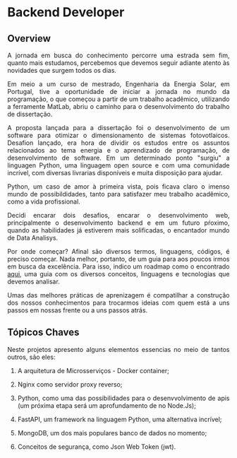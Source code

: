 # Backend Developer

## Overview

<div style="text-align: justify">

A jornada em busca do conhecimento percorre uma estrada sem fim, quanto mais estudamos, percebemos que devemos seguir adiante atento às novidades que surgem todos os dias.

Em meio a um curso de mestrado, Engenharia da Energia Solar, em Portugal, tive a oportunidade de iniciar a jornada no mundo da programação, o que começou a partir de um trabalho acadêmico, utilizando a ferramente MatLab, abriu o caminho para o desenvolvimento do trabalho de dissertação.

A proposta lançada para a dissertação foi o desenvolvimento de um software para otimizar o dimensionamento de sistemas fotovotlaicos. Desafion lançado, era hora de dividir os estudos entre os assuntos relacionados ao tema energia e o aprendizado de programação, de desenvolvimento de software. Em um determinado ponto "surgiu" a linguagen Python, uma linguagem open source e com uma comunidade incrível, com diversas livrarias disponíveis e muita disposição para ajudar.

Python, um caso de amor à primeira vista, pois ficava claro o imenso mundo de possibildidades, tanto para satisfazer meu trabalho acadêmico, como a vida profissional.

Decidi encarar dois desafios, encarar o desenvolvimento web, principalmente o desenvolvimento backend e em um futuro pŕoximo, quando as habilidades já estiverem mais solificadas, o encantador mundo de Data Analisys.

Por onde começar? Afinal são diversos termos, linguagens, códigos, é preciso começar. Nada melhor, portanto, de um guia para aos poucos irmos em busca da excelência. Para isso, indico um roadmap como o encontrado <a href="https://roadmap.sh/backend" target="_blank">aqui</a>, uma guia com os diversos conceitos, linguagens e tecnologias que devemos analisar.

Umas das melhores práticas de aprenizagem é compatilhar a construção dos nossos conhecimentos para trocarmos ideias com quem está a uns passos em nossas frente ou a uns passos atrás.
</div>

## Tópicos Chaves

<div style="text-align: justify">

Neste projetos apresento alguns elementos essencias no meio de tantos outros, são eles:

1. A arquitetura de Microsserviços - Docker container;

2. Nginx como servidor proxy reverso;

3. Python, como uma das possibilidades para o desenvvolvimento de apis (um próxima etapa será um aprofundamento de no Node.Js);

4. FastAPI, um framework na linguagem Python, uma alternativa incrível;

5. MongoDB, um dos mais populares banco de dados no momento;

6. Conceitos de segurança, como Json Web Token (jwt).
</div>
